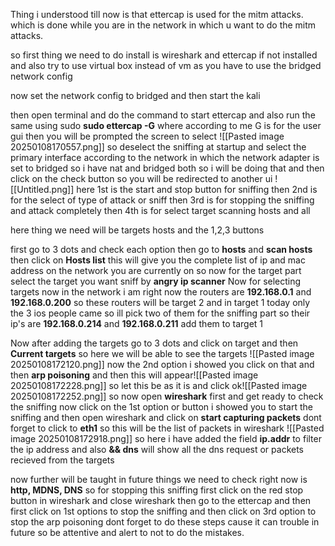 Thing i understood till now is that ettercap is used for the mitm attacks.
which is done while you are in the network in which u want to do the mitm attacks.

so first thing we need to do install is wireshark and ettercap if not installed and also try to use virtual box instead of vm as you have to use the bridged network config

now set the network config to bridged and then start the kali

then open terminal and do the command to start ettercap 
and also run the same using sudo 
**sudo ettercap -G**
where according to me G is for the user gui
then you will be prompted the screen to select 
![[Pasted image 20250108170557.png]]
so deselect the sniffing at startup and select the primary interface according to the network in which the network adapter is set to bridged 
so i have nat and bridged both so i will be doing that and then click on the check button so you will be redirected to another ui
![[Untitled.png]]
here 1st is the start and stop button for sniffing 
then 2nd is for the select of type of attack or sniff
then 3rd is for stopping the sniffing and attack completely 
then 4th is for select target scanning hosts and all

here thing we need will be targets hosts and the 1,2,3 buttons 

first go to 3 dots and check each option
then go to **hosts** and **scan hosts** 
then click on **Hosts list** this will give you the complete list of ip and mac address on the network you are currently on
so now for the target part select the target you want sniff by **angry ip scanner**
Now for selecting targets now in the network i am right now 
the routers are **192.168.0.1** and **192.168.0.200** so these routers will be target 2
and in target 1 today only the 3 ios people came so ill pick two of them for the sniffing part 
so their ip's are 
**192.168.0.214** and **192.168.0.211**
add them to target 1

Now after adding the targets go to 3 dots and click on target and then **Current targets** so here we will be able to see the targets
![[Pasted image 20250108172120.png]]
now the 2nd option i showed you click on that and then **arp poisoning** and then this will appear![[Pasted image 20250108172228.png]]
so let this be as it is and click ok![[Pasted image 20250108172252.png]]
so now open **wireshark** first and get ready to check the sniffing
now click on the 1st option or button i showed you to start the sniffing and then open wireshark and click on **start capturing packets**
dont forget to click to **eth1** 
so this will be the list of packets in wireshark
![[Pasted image 20250108172918.png]]
so here i have added the field **ip.addr** to filter the ip address and also **&& dns** will show all the dns request or packets recieved from the targets 

now further will be taught in future 
things we need to check right now is **http, MDNS, DNS**
so for stopping this sniffing first click on the red stop button in wireshark and close wireshark
then go to the ettercap and then first click on 1st options to stop the sniffing and then click on 3rd option to stop the arp poisoning 
dont forget to do these steps cause it can trouble in future so be attentive and alert to not to do the mistakes.
